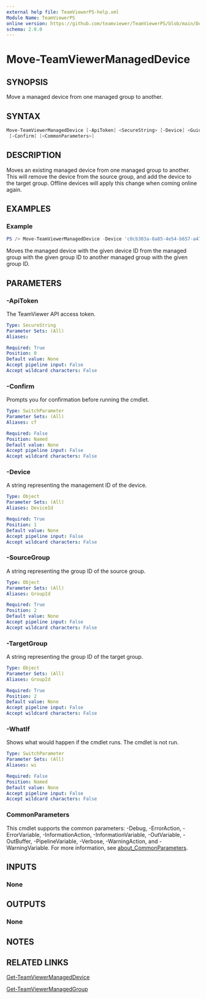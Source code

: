 ```yaml
---
external help file: TeamViewerPS-help.xml
Module Name: TeamViewerPS
online version: https://github.com/teamviewer/TeamViewerPS/blob/main/Docs/Help/Move-TeamViewerManagedDevice.md
schema: 2.0.0
---
```


# Move-TeamViewerManagedDevice

## SYNOPSIS

Move a managed device from one managed group to another.

## SYNTAX

```powershell
Move-TeamViewerManagedDevice [-ApiToken] <SecureString> [-Device] <Guid> [-SourceGroup] <Guid> [-TargetGroup] <Guid> [-WhatIf]
 [-Confirm] [<CommonParameters>]
```

## DESCRIPTION

Moves an existing managed device from one managed group to another.
This will remove the device from the source group, and add the device to the target group.
Offline devices will apply this change when coming online again.

## EXAMPLES

### Example

```powershell
PS /> Move-TeamViewerManagedDevice -Device 'c0cb303a-8a85-4e54-b657-a4757c791aef' -SourceGroup '9fd16af0-c224-4242-998e-a7138b038dbb' -TargetGroup '6084ffb1-c2d7-45e8-b6ab-5322ff761a30'
```

Moves the managed device with the given device ID from the managed group with the
given group ID to another managed group with the given group ID.

## PARAMETERS

### -ApiToken

The TeamViewer API access token.

```yaml
Type: SecureString
Parameter Sets: (All)
Aliases:

Required: True
Position: 0
Default value: None
Accept pipeline input: False
Accept wildcard characters: False
```

### -Confirm

Prompts you for confirmation before running the cmdlet.

```yaml
Type: SwitchParameter
Parameter Sets: (All)
Aliases: cf

Required: False
Position: Named
Default value: None
Accept pipeline input: False
Accept wildcard characters: False
```

### -Device

A string representing the management ID of the device.

```yaml
Type: Object
Parameter Sets: (All)
Aliases: DeviceId

Required: True
Position: 1
Default value: None
Accept pipeline input: False
Accept wildcard characters: False
```

### -SourceGroup

A string representing the group ID of the source group.

```yaml
Type: Object
Parameter Sets: (All)
Aliases: GroupId

Required: True
Position: 2
Default value: None
Accept pipeline input: False
Accept wildcard characters: False
```

### -TargetGroup

A string representing the group ID of the target group.

```yaml
Type: Object
Parameter Sets: (All)
Aliases: GroupId

Required: True
Position: 2
Default value: None
Accept pipeline input: False
Accept wildcard characters: False
```

### -WhatIf

Shows what would happen if the cmdlet runs.
The cmdlet is not run.

```yaml
Type: SwitchParameter
Parameter Sets: (All)
Aliases: wi

Required: False
Position: Named
Default value: None
Accept pipeline input: False
Accept wildcard characters: False
```

### CommonParameters

This cmdlet supports the common parameters: -Debug, -ErrorAction, -ErrorVariable, -InformationAction, -InformationVariable, -OutVariable, -OutBuffer, -PipelineVariable, -Verbose, -WarningAction, and -WarningVariable. For more information, see [about_CommonParameters](http://go.microsoft.com/fwlink/?LinkID=113216).

## INPUTS

### None

## OUTPUTS

### None

## NOTES

## RELATED LINKS

[Get-TeamViewerManagedDevice](Get-TeamViewerManagedDevice.md)

[Get-TeamViewerManagedGroup](Get-TeamViewerManagedDevice.md)
